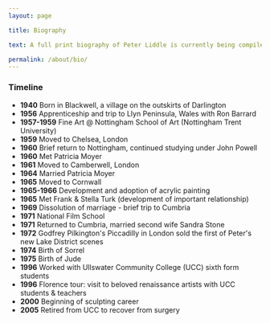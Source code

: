 ```yaml
---
layout: page

title: Biography

text: A full print biography of Peter Liddle is currently being compiled.  Below are a list of dates and a personal chronology, similar to his CV which is exclusively professional.

permalink: /about/bio/
---
```


### Timeline

* __1940__ Born in Blackwell, a village on the outskirts of Darlington
* __1956__ Apprenticeship and trip to Llyn Peninsula, Wales with Ron Barrard
* __1957-1959__ Fine Art @ Nottingham School of Art (Nottingham Trent University)
* __1959__ Moved to Chelsea, London
* __1960__ Brief return to Nottingham, continued studying under John Powell
* __1960__ Met Patricia Moyer
* __1961__ Moved to Camberwell, London
* __1964__ Married Patricia Moyer
* __1965__ Moved to Cornwall
* __1965-1966__ Development and adoption of acrylic painting
* __1965__ Met Frank & Stella Turk (development of important relationship)
* __1969__ Dissolution of marriage - brief trip to Cumbria
* __1971__ National Film School
* __1971__ Returned to Cumbria, married second wife Sandra Stone
* __1972__ Godfrey Pilkington's Piccadilly in London sold the first of Peter's new Lake District scenes
* __1974__ Birth of Sorrel
* __1975__ Birth of Jude
* __1996__ Worked with Ullswater Community College (UCC) sixth form students
* __1996__ Florence tour: visit to beloved renaissance artists with UCC students & teachers
* __2000__ Beginning of sculpting career
* __2005__ Retired from UCC to recover from surgery
